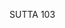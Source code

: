 SUTTA 103

[^969]: Bhaväbhavahetu. MA: "Do you think that he teaches the Dhamma as a means of gaining merit so that he can experience happiness in this or that [higher] state of being?"

[^970]: Abhidhamma. MA says that this refers to the thirty-seven requisites of enlightenment mentioned in the previous paragraph. See n. 362 .

[^971]: Meaning (attha) and phrasing (byañjana) are the two aspects of the Dhamma taught by the Buddha. The following passage, $\S \S 5-8$, should be compared with DN 29.18-21/iii.128-29, which also expresses a concern for the preservation of the correct meaning and phrasing of the Dhamma.

[^972]: This statement is made because slight deviations from the correct phrasing are not necessarily an obstacle to a proper understanding of the meaning. But elsewhere (e.g., AN 2:20/i.59) the Buddha points out that the wrong expression of the letter and the wrong interpretation of
the meaning are two factors responsible for the distortion and disappearance of the true Dhamma.

[^973]: The general principle underlying $\S \S 10-14$ is this: If the offending bhikkhu can be rehabilitated, then despite the hurt to him and the trouble to oneself, one should try to correct him. But if he is not susceptible to being rehabilitated, one should just maintain one's own equanimity.

[^974]: "The Recluse" (samana) is glossed by MA with sattha, the Teacher, referring to the Buddha. A similar use of the term is found at MN 105.18, 21.

[^975]: The "thing" (dhamma) intended, MA says, is quarrelling.

